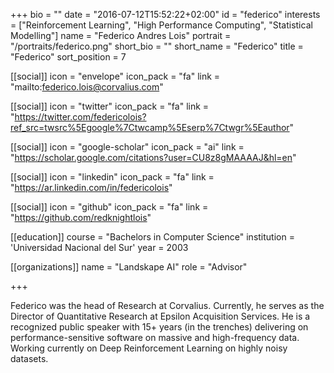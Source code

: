 +++
bio = ""
date = "2016-07-12T15:52:22+02:00"
id = "federico"
interests = ["Reinforcement Learning", "High Performance Computing", "Statistical Modelling"]
name = "Federico Andres Lois"
portrait = "/portraits/federico.png"
short_bio = ""
short_name = "Federico"
title = "Federico"
sort_position = 7

[[social]]
    icon = "envelope"
    icon_pack = "fa"
    link = "mailto:federico.lois@corvalius.com"

[[social]]
    icon = "twitter"
    icon_pack = "fa"
    link = "https://twitter.com/federicolois?ref_src=twsrc%5Egoogle%7Ctwcamp%5Eserp%7Ctwgr%5Eauthor"

[[social]]
    icon = "google-scholar"
    icon_pack = "ai"
    link = "https://scholar.google.com/citations?user=CU8z8gMAAAAJ&hl=en"

[[social]]
    icon = "linkedin"
    icon_pack = "fa"
    link = "https://ar.linkedin.com/in/federicolois"

[[social]]
    icon = "github"
    icon_pack = "fa"
    link = "https://github.com/redknightlois"

[[education]]
    course = "Bachelors in Computer Science"
    institution = 'Universidad Nacional del Sur'
    year = 2003

[[organizations]]
    name = "Landskape AI"
    role = "Advisor"

+++

Federico was the head of Research at Corvalius. Currently, he serves as the Director of Quantitative Research at Epsilon Acquisition Services. He is a recognized public speaker with 15+ years (in the trenches) delivering on performance-sensitive software on massive and high-frequency data. Working currently on Deep Reinforcement Learning on highly noisy datasets.
